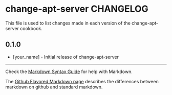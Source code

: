 change-apt-server CHANGELOG
===========================

This file is used to list changes made in each version of the change-apt-server cookbook.

0.1.0
-----
- [your_name] - Initial release of change-apt-server

- - -
Check the [Markdown Syntax Guide](http://daringfireball.net/projects/markdown/syntax) for help with Markdown.

The [Github Flavored Markdown page](http://github.github.com/github-flavored-markdown/) describes the differences between markdown on github and standard markdown.
